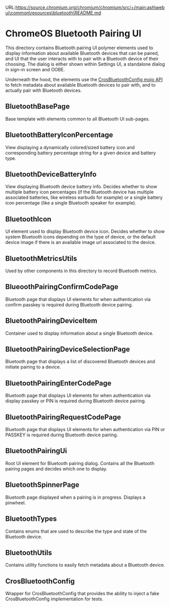 URL:https://source.chromium.org/chromium/chromium/src/+/main:ash\webui\common\resources\bluetooth\README.md
# ChromeOS Bluetooth Pairing UI

This directory contains Bluetooth pairing UI polymer elements used to display
information about available Bluetooth devices that can be paired, and UI that
the user interacts with to pair with a Bluetooth device of their choosing.
The dialog is either shown within Settings UI, a standalone dialog in sign-in
screen and OOBE.

Underneath the hood, the elements use the [CrosBluetoothConfig mojo API](https://source.chromium.org/chromium/chromium/src/+/main:chromeos/ash/services/Bluetooth_config/public/mojom/cros_Bluetooth_config.mojom;l=1;bpv=1;bpt=0;drc=321047b607bc69f5d6dce6e47319d0c198d0616e)
to fetch metadata about available Bluetooth devices to pair with, and to
actually pair with Bluetooth devices.

## BluetoothBasePage
Base template with elements common to all Bluetooth UI sub-pages.

## BluetoothBatteryIconPercentage
View displaying a dynamically colored/sized battery icon and corresponding
battery percentage string for a given device and battery type.

## BluetoothDeviceBatteryInfo
View displaying Bluetooth device battery info. Decides whether to show multiple
battery icon percentages (if the Bluetooth device has multiple associated
batteries, like wireless earbuds for example) or a single battery icon
percentage (like a single Bluetooth speaker for example).

## BluetoothIcon
UI element used to display Bluetooth device icon. Decides whether to show
system Bluetooth icons depending on the type of device, or the default
device image if there is an available image url associated to the device.

## BluetoothMetricsUtils
Used by other components in this directory to record Bluetooth metrics.

## BlueoothPairingConfirmCodePage
Bluetooth page that displays UI elements for when authentication via
confirm passkey is required during Bluetooth device pairing.

## BluetoothPairingDeviceItem
Container used to display information about a single Bluetooth device.

## BluetoothPairingDeviceSelectionPage
Bluetooth page that displays a list of discovered Bluetooth devices
and initiate pairing to a device.

## BluetoothPairingEnterCodePage
Bluetooth page that displays UI elements for when authentication via
display passkey or PIN is required during Bluetooth device pairing.

## BluetoothPairingRequestCodePage
Bluetooth page that displays UI elements for when authentication via PIN
or PASSKEY is required during Bluetooth device pairing.

## BluetoothPairingUi
Root UI element for Bluetooth pairing dialog. Contains all the Bluetooth
pairing pages and decides which one to display.

## BluetoothSpinnerPage
Bluetooth page displayed when a pairing is in progress. Displays a
pinwheel.

## BluetoothTypes
Contains enums that are used to describe the type and state of the
Bluetooth device.

## BluetoothUtils
Contains utility functions to easily fetch metadata about a
Bluetooth device.

## CrosBluetoothConfig
Wrapper for CrosBluetoothConfig that provides the ability to inject
a fake CrosBluetoothConfig implementation for tests.